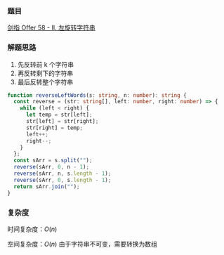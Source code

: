 ### 题目

[剑指 Offer 58 - II. 左旋转字符串](https://leetcode.cn/problems/zuo-xuan-zhuan-zi-fu-chuan-lcof/)

### 解题思路

1. 先反转前 k 个字符串
2. 再反转剩下的字符串
3. 最后反转整个字符串

```typescript
function reverseLeftWords(s: string, n: number): string {
  const reverse = (str: string[], left: number, right: number) => {
    while (left < right) {
      let temp = str[left];
      str[left] = str[right];
      str[right] = temp;
      left++;
      right--;
    }
  };
  const sArr = s.split("");
  reverse(sArr, 0, n - 1);
  reverse(sArr, n, s.length - 1);
  reverse(sArr, 0, s.length - 1);
  return sArr.join("");
}
```

### 复杂度

时间复杂度：$O(n)$

空间复杂度：$O(n)$ 由于字符串不可变，需要转换为数组
